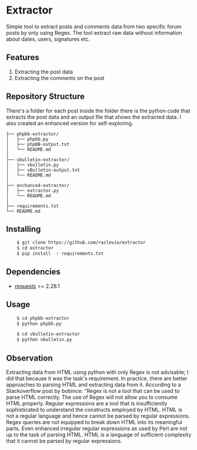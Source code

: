 # Extractor

Simple tool to extract posts and comments data from two specific forum posts by only using Regex. The tool extract raw data without information about dates, users, signatures etc.

## Features

1.  Extracting the post data
2.  Extracting the comments on the post

## Repository Structure

There's a folder for each post inside the folder there is the python code that extracts the post data and an output file that shows the extracted data.
I also created an enhanced version for self-exploring.

```ascii
├── phpbb-extractor/
│   ├── phpbb.py
│   ├── phpBB-output.txt
│   └── README.md
│
├── vbulletin-extractor/
│   ├── vbulletin.py
│   ├── vBulletin-output.txt
│   └── README.md
│
├── enchanced-extractor/
│   ├── extractor.py
│   └── README.md
│
├── requirements.txt
└── README.md
```

## Installing
```bash
    $ git clone https://github.com/razlevio/extractor
    $ cd extractor
    $ pip install -r requirements.txt
```

## Dependencies

* [requests](https://requests.readthedocs.io/) >= 2.28.1

## Usage
```bash
    $ cd phpbb-extractor
    $ python phpbb.py
```
```bash
    $ cd vbulletin-extractor
    $ python vbulletin.py
```

## Observation
Extracting data from HTML using python with only Regex is not advisable; I did that because it was the task's requirement. In practice, there are better approaches to parsing HTML and extracting data from it. According to a Stackoverflow post by bobince: "Regex is not a tool that can be used to parse HTML correctly. The use of Regex will not allow you to consume HTML properly. Regular expressions are a tool that is insufficiently sophisticated to understand the constructs employed by HTML. HTML is not a regular language and hence cannot be parsed by regular expressions. Regex queries are not equipped to break down HTML into its meaningful parts. Even enhanced irregular regular expressions as used by Perl are not up to the task of parsing HTML. HTML is a language of sufficient complexity that it cannot be parsed by regular expressions.

